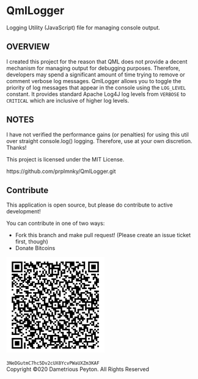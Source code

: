QmlLogger
==============
<p>
Logging Utility (JavaScript) file for managing console output.

<p>
<h2>OVERVIEW</h2>
I created this project for the reason that QML does not provide a decent mechanism for managing output for debugging purposes. Therefore, developers may spend a significant amount of time trying to remove or comment verbose log messages. QmlLogger allows you to toggle the priority of log messages that appear in the console using the <code>LOG_LEVEL</code> constant. It provides standard Apache Log4J log levels from <code>VERBOSE</code> to <code>CRITICAL</code> which are inclusive of higher log levels.

<p>
<h2>NOTES</h2>
I have not verified the performance gains (or penalties) for using this util over straight console.log() logging. Therefore, use at your own discretion. Thanks!

<p>
This project is licensed under the MIT License.
<p>
https://github.com/prplmnky/QmlLogger.git

<h2>Contribute</h2>

This application is open source,  but please do contribute to active development!
<p>
You can contribute in one of two ways:
<ul>
<li>Fork this branch and make pull request! (Please create an issue ticket first, though)
<li>Donate Bitcoins
</ul>
<p>
<img src="bitcoinaddy.png" />
<p>
<code>3NeDGutmC7hc5Dv2cUX8YcvPWaUXZm3KAF</code>


<br>
Copyright ©020 Dametrious Peyton. All Rights Reserved
